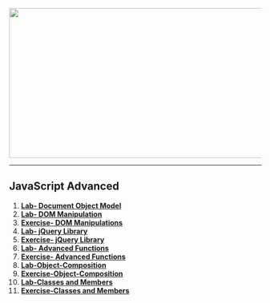 <a href="#"><img src="https://i.imgur.com/9UOpslS.jpg"  width="1000" height="300"></img></a>

---
## <b>JavaScript Advanced</b>
1.  <a href="https://github.com/IvayloIV/JS-Core-Advanced/tree/master/JavaScript-Advanced/Lab-%20Document%20Object%20Model" > <b>Lab-      Document Object Model</b> </a> 
2.  <a href="https://github.com/IvayloIV/JS-Core-Advanced/tree/master/JavaScript-Advanced/Lab-%20DOM%20Manipulation" > <b>Lab- DOM Manipulation</b> </a> 
3.  <a href="https://github.com/IvayloIV/JS-Core-Advanced/tree/master/JavaScript-Advanced/Exercise-%20DOM%20Manipulations" > <b>Exercise-   DOM Manipulations</b> </a> 
4.  <a href="https://github.com/IvayloIV/JS-Core-Advanced/tree/master/JavaScript-Advanced/Lab-jQuery-Library" > <b>Lab- jQuery Library</b> </a> 
5.  <a href="https://github.com/IvayloIV/JS-Core-Advanced/tree/master/JavaScript-Advanced/Exercise-jQuery-Library" > <b>Exercise- jQuery Library</b> </a> 
6.  <a href="https://github.com/IvayloIV/JS-Core-Advanced/tree/master/JavaScript-Advanced/Lab-Advanced-Functions" > <b>Lab- Advanced Functions</b> </a> 
7.  <a href="https://github.com/IvayloIV/JS-Core-Advanced/tree/master/JavaScript-Advanced/Exercise-Advanced-Functions" > <b>Exercise-  Advanced Functions</b> </a> 
8.  <a href="https://github.com/IvayloIV/JS-Core-Advanced/tree/master/JavaScript-Advanced/Lab-Object-Composition" > <b>Lab-Object-Composition</b> </a> 
9.  <a href="https://github.com/IvayloIV/JS-Core-Advanced/tree/master/JavaScript-Advanced/Exercise-Object-Composition" > <b>Exercise-Object-Composition</b> </a> 
10.  <a href="https://github.com/IvayloIV/JS-Core-Advanced/tree/master/JavaScript-Advanced/Lab-Classes-and-Members" > <b>Lab-Classes and Members</b> </a> 
11.  <a href="https://github.com/IvayloIV/JS-Core-Advanced/tree/master/JavaScript-Advanced/Exercise-Classes-and-Members" > <b>Exercise-Classes and Members</b> </a> 
